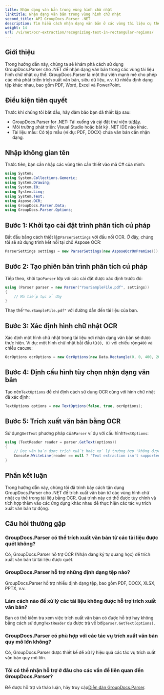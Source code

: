 ```yaml
---
title: Nhận dạng văn bản trong vùng hình chữ nhật
linktitle: Nhận dạng văn bản trong vùng hình chữ nhật
second_title: API GroupDocs.Parser .NET
description: Tìm hiểu cách nhận dạng văn bản ở các vùng tài liệu cụ thể bằng GroupDocs.Parser cho .NET có khả năng OCR.
weight: 14
url: /vi/net/ocr-extraction/recognizing-text-in-rectangular-regions/
---
```

## Giới thiệu
Trong hướng dẫn này, chúng ta sẽ khám phá cách sử dụng GroupDocs.Parser cho .NET để nhận dạng văn bản trong các vùng tài liệu hình chữ nhật cụ thể. GroupDocs.Parser là một thư viện mạnh mẽ cho phép các nhà phát triển trích xuất văn bản, siêu dữ liệu, v.v. từ nhiều định dạng tệp khác nhau, bao gồm PDF, Word, Excel và PowerPoint.
## Điều kiện tiên quyết
Trước khi chúng tôi bắt đầu, hãy đảm bảo bạn đã thiết lập sau:
-  GroupDocs.Parser for .NET: Tải xuống và cài đặt thư viện từ[đây](https://releases.groupdocs.com/parser/net/).
- Môi trường phát triển: Visual Studio hoặc bất kỳ .NET IDE nào khác.
- Tài liệu mẫu: Có tệp mẫu (ví dụ: PDF, DOCX) chứa văn bản cần nhận dạng.

## Nhập không gian tên
Trước tiên, bạn cần nhập các vùng tên cần thiết vào mã C# của mình:
```csharp
using System;
using System.Collections.Generic;
using System.Drawing;
using System.IO;
using System.Linq;
using System.Text;
using Aspose.OCR;
using GroupDocs.Parser.Data;
using GroupDocs.Parser.Options;
```
## Bước 1: Khởi tạo cài đặt trình phân tích cú pháp
 Bắt đầu bằng cách thiết lập`ParserSettings` với đầu nối OCR. Ở đây, chúng tôi sẽ sử dụng trình kết nối tại chỗ Aspose OCR:
```csharp
ParserSettings settings = new ParserSettings(new AsposeOcrOnPremise());
```
## Bước 2: Tạo phiên bản trình phân tích cú pháp
 Tiếp theo, khởi tạo`Parser` lớp với các cài đặt được xác định trước đó:
```csharp
using (Parser parser = new Parser("YourSampleFile.pdf", settings))
{
    // Mã tiếp tục ở đây
}
```
 Thay thế`"YourSampleFile.pdf"` với đường dẫn đến tài liệu của bạn.
## Bước 3: Xác định hình chữ nhật OCR
 Xác định một hình chữ nhật trong tài liệu nơi nhận dạng văn bản sẽ được thực hiện. Ví dụ: một hình chữ nhật bắt đầu từ`(0, 0)` với chiều rộng`400` và chiều cao`200`:
```csharp
OcrOptions ocrOptions = new OcrOptions(new Data.Rectangle(0, 0, 400, 200));
```
## Bước 4: Định cấu hình tùy chọn nhận dạng văn bản
 Tạo nên`TextOptions` để chỉ định cách sử dụng OCR cùng với hình chữ nhật đã xác định:
```csharp
TextOptions options = new TextOptions(false, true, ocrOptions);
```
## Bước 5: Trích xuất văn bản bằng OCR
 Sử dụng`GetText` phương pháp của`Parser` ví dụ với cấu hình`TextOptions`:
```csharp
using (TextReader reader = parser.GetText(options))
{
    // Đọc văn bản được trích xuất hoặc xử lý trường hợp 'không được hỗ trợ'
    Console.WriteLine(reader == null ? "Text extraction isn't supported" : reader.ReadToEnd());
}
```

## Phần kết luận
Trong hướng dẫn này, chúng tôi đã trình bày cách tận dụng GroupDocs.Parser cho .NET để trích xuất văn bản từ các vùng hình chữ nhật cụ thể trong tài liệu bằng OCR. Quá trình này có thể được tùy chỉnh và tích hợp thêm vào các ứng dụng khác nhau để thực hiện các tác vụ trích xuất văn bản tự động.

## Câu hỏi thường gặp
### GroupDocs.Parser có thể trích xuất văn bản từ các tài liệu được quét không?
Có, GroupDocs.Parser hỗ trợ OCR (Nhận dạng ký tự quang học) để trích xuất văn bản từ tài liệu được quét.
### GroupDocs.Parser hỗ trợ những định dạng tệp nào?
GroupDocs.Parser hỗ trợ nhiều định dạng tệp, bao gồm PDF, DOCX, XLSX, PPTX, v.v.
### Làm cách nào để xử lý các tài liệu không được hỗ trợ trích xuất văn bản?
 Bạn có thể kiểm tra xem việc trích xuất văn bản có được hỗ trợ hay không bằng cách sử dụng`TextReader` dụ được trả về bởi`parser.GetText(options)`.
### GroupDocs.Parser có phù hợp với các tác vụ trích xuất văn bản quy mô lớn không?
Có, GroupDocs.Parser được thiết kế để xử lý hiệu quả các tác vụ trích xuất văn bản quy mô lớn.
### Tôi có thể nhận hỗ trợ ở đâu cho các vấn đề liên quan đến GroupDocs.Parser?
 Để được hỗ trợ và thảo luận, hãy truy cập[Diễn đàn GroupDocs.Parser](https://forum.groupdocs.com/c/parser/17).